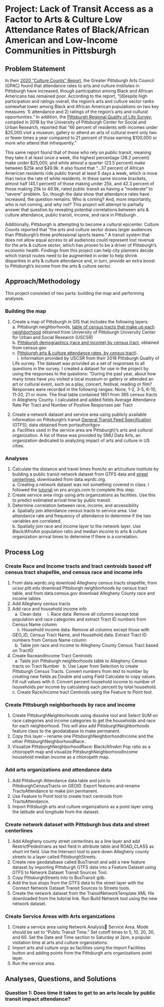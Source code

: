 
# Project: Lack of Transit Access as a Factor to Arts & Culture Low Attendance Rates of Black/African American and Low-Income Communities in Pittsburgh

## Problem Statement 

In their [2020 “Culture Counts” Report](http://www.pittsburghartscouncil.org/storage/documents/Research/Culture_Counts-2020-Technical_Report.pdf), the Greater Pittsburgh Arts Council (GPAC) found that attendance rates to arts and culture institutes in Pittsburgh have increased, though participation among Black and African Americans has remained poor. According to the report, “[d]espite high participation and ratings overall, the region’s arts and culture sector ranks somewhat lower among Black and African American populations on two key measures: 1) attendance and 2) ratings of the region’s arts and cultural opportunities.”  In addition, the [Pittsburgh Regional Quality of Life Survey](https://www.ucsur.pitt.edu/files/center/qol/2018/Pittsburgh%20Regional%20QOL%20Survey%20Full%20Report_2018.pdf), compiled in 2018 by the University of Pittsburgh Center for Social and Urban Research, reported that “46 percent of residents with incomes under $25,000 visit a museum, gallery or attend an arts of cultural event only two or fewer times a year compared to 21 percent of those earning $100,000 or more who attend that infrequently.”  

This same report found that of those who rely on public transit, meaning they take it at least once a week, the highest percentage (38.2 percent) make under $25,000, and while almost a quarter (23.5 percent) make between $25k and $49.9k.  It also found that “...37 percent of African American residents ride public transit at least 5 days a week, which is more than twice the rate of white residents.  In these same income brackets, almost half (45.1 percent) of those making under 25k, and 42.3 percent of those making 25k to 49.9k, rated public transit as having a “moderate” to “severe” problem.   So, though the data show that attendance rates have increased, the question remains: Who is coming? And, more importantly, who is not coming, and why not? This project will attempt to partially answer that question by revealing potential correlations between arts & culture attendance, public transit, income, and race in Pittsburgh .

Additionally, Pittsburgh is attempting to become a cultural epicenter. Culture Counts reported that “the arts and culture sector draws larger audiences than Pittsburgh’s three professional sports teams.”  A transit system that does not allow equal access to all audiences could represent lost revenue for the arts & culture sector, which has proven to be a driver of Pittsburgh’s economic health. Findings from this project can help city planners decide which transit routes need to be augmented in order to help shrink disparities in arts & culture attendance and, in turn, provide an extra boost to Pittsburgh’s income from the arts & culture sector. 
 
## Approach/Methodology

This project consisted of two parts: building the map and performing analyses. 

### Building the map
1.	Create a map of Pittsburgh in GIS that includes the following layers:&nbsp;  
a.	Pittsburgh neighborhoods, [table of census tracts that make up each neighborhood](https://www.ucsur.pitt.edu/files/center/qol/2018/Pittsburgh%20Regional%20QOL%20Survey%20Full%20Report_2018.pdf) obtained from University of Pittsburgh University Center for Urban and Social Research (USCSR)&nbsp;  
b. [Pittsburgh demographics (race and income) by census tract](https://data.census.gov/cedsci/table?q=Income%20and%20Earnings&t=Income%20and%20Poverty&g=0500000US42003,42003.140000&tid=ACSST1Y2019.S1901&hidePreview=true), obtained from census.gov&nbsp;  
c.	[Pittsburgh arts & culture attendance rates, by census tract](https://www.ucsur.pitt.edu/quality_of_life_2018.php)).&nbsp;  
&nbsp;  &nbsp;  i.	Information provided by USCSR from their 2018 Pittsburgh Quality of Life survey. The dataset was provided as a set of responses to all questions in the survey. I created a dataset for use in the project by using the responses to the questions: “During the past year, about how many times have you visited a local museum or gallery or attended an art or cultural event, such as a play, concert, festival, reading or film? Responses were recorded in the following ranges: None, 1-2, 3-5, 6-10, 11-20, 21 or more. The final table contained 1851 from 365 census tracts in Allegheny County. I calculated and added fields Average Attendance Rate Per Tract and Number of Positive Responses per Tract

2.	Create a network dataset and service area using publicly available information on Pittsburgh’s transit [General Transit Feed Specification](https://www.portauthority.org/business-center/developer-resources/) (GTFS), data obtained from portauthoritgov&nbsp;  
a.	Facilities used in the service area are Pittsburgh)’s arts and cultural organization. A list of these was provided by SMU Data Arts, an organization dedicated to analyzing impact of arts and culture in US cities. 

### Analyses
1.	Calculate the distance and travel times from/to an art/culture institute by building a public transit network dataset from GTFS data and [street centerlines](https://data.wprdc.org/dataset/allegheny-county-addressing-street-centerlines), downloaded from data.wprdc.org.&nbsp;  
a. Creating a network dataset was not something covered in class. I followed the [tutorial](https://pro.arcgis.com/en/pro-app/help/analysis/networks/create-and-use-a-network-dataset-with-public-transit-data.htm) on pro.arcgis.com to complete this step. 
2.	Create service area rings using arts organizations as facilities. Use this to predict estimated arrival time by public transit.&nbsp;  
3.	Determine correlation between race, income, and accessibility&nbsp;  
a.	Spatially join attendance census tracts to service area. Use attendance rate and frequency of attendance to determine if the two variables are correlated.&nbsp;  
b.	Spatially join race and income layer to the network layer. Use Black/AfroAm population ratio and median income to arts & culture organization arrival times to determine if there is a correlation. 

## Process Log
### Create Race and Income tracts and tract centroids based off census tract shapefile, and census race and income info &nbsp;  
1.	From data.wprdc.org download Allegheny census tracts shapefile, from ucsur.pitt.edu download Pittsburgh neighborhoods by census tract table, and from data.census.gov download Allegheny County race and income tables&nbsp;  
2.	Add Allegheny census tracts&nbsp;  
3.	Add race and household income info&nbsp;  
&nbsp;  a.	Clean data
&nbsp;  &nbsp;  i.	Race data: Remove all columns except total population and race categories and extract Tract ID numbers from Census Name column&nbsp;  
&nbsp;  &nbsp;  ii.	Household income data: Remove all columns except those with GEO_ID, Census Tract Name, and Household data. Extract Tract ID numbers from Census Name column&nbsp;  
&nbsp;  b.	Table join race and income to Allegheny County Census Tract based on TractID&nbsp;  
4.	Create RaceandIncome Tract Centroids&nbsp;  
&nbsp;  a.	Table join Pittsburgh neighborhoods table to Allegheny Census tracts on Tract Number
&nbsp;  b.	Use Layer from Selection to create Pittsburgh Census Tracts. Convert numbers from text to number by creating new fields as Double and using Field Calculate to copy values. Fill null values with 0. Convert percent household income to number of households per income by calculating each percent by total household.
&nbsp;  c.	Create Race/Income tract Centroids using the Feature to Point tool.

### Create Pittsburgh neighborhoods by race and income&nbsp;  
1.	Create PittsburghNeighborhoods using dissolve tool and Select SUM on race categories and income categories to get the households and race for each neighborhood. This will also add PittsburghNeighborhoods feature class to the geodatabase to make permanent.&nbsp;   
2.	Copy this layer – rename one PittsburghNeighborhoodIncome and the other PittsburghNeighborhoodRace.&nbsp;   
3.	Visualize PittsburghNeighborhoodRace: Black/AfroAm Pop ratio as a chloropeth map and visualize PittsburghNeighborhoodIncome household median income as a chloropeth map.

### Add arts organizations and attendance data&nbsp;  
1.	Add Pittsburgh Attendance data table and join to PittsburghCensusTracts on GEOID. Export features and rename TractsAttendance to make join permanent. &nbsp;  
2.	Use Feature to Point tool to create tract centroids from TractsAttendance.&nbsp;   
3.	Import Pittsburgh arts and culture organizations as a point layer using the latitude and longitude from the dataset. &nbsp;  

### Create network dataset with Pittsburgh bus data and street centerlines&nbsp;  
1.	Add Allegheny county street centerlines as a line layer and add RestrictPedestrians as text field in attribute table and ROAD_CLASS as short int field. Use the Intersect tool to pare down Allegheny county streets to a layer called PittsburghStreets.&nbsp;  
2.	Create new geodatabase called BusTransit and add a new feature dataset by importing Pittsburgh GTFS data into a Feature Dataset using GTFS to Network Dataset Transit Sources Tool.&nbsp;   
3. Copy PittsburghStreets into to BusTransit gdb.&nbsp;  
4. Add the bus stops from the GTFS data to the street layer with the Connect Network Dataset Transit Sources to Streets tools.&nbsp;   
5. Create the network dataset from the TransitNetworkTemplate XML file downloaded from the tutorial link.  Run Build Network tool using the new network dataset. 

### Create Service Areas with Arts organizations&nbsp;  
1.	Create a service area using Network Analysis Service Area. Mode should be set to “Public Transit Time.” Set cutoff times to 5, 10, 20, 30, and 60. Set the Date and Time section to Saturday at 2pm, a popular visitation time at arts and culture organizations.&nbsp;   
2.	Import arts and culture orgs as facilities using the Import Facilities button and adding points from the Pittsburgh arts organizations point layer.&nbsp;  
3.	Run the service area.&nbsp;  

## Analyses, Questions, and Solutions

### Question 1: Does time it takes to get to an arts locale by public transit impact attendance?


